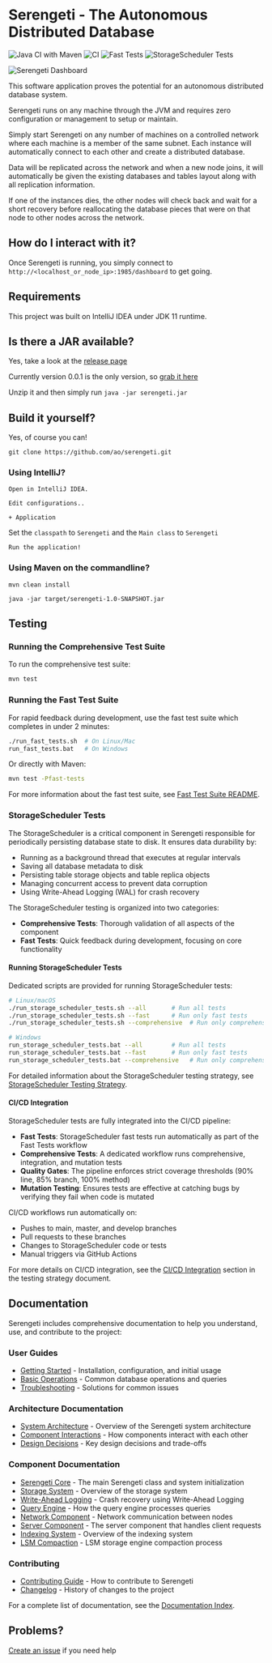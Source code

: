 # Serengeti - The Autonomous Distributed Database

![Java CI with Maven](https://github.com/ao/Serengeti/workflows/Java%20CI%20with%20Maven/badge.svg)
![CI](https://github.com/ao/Serengeti/workflows/CI/badge.svg)
![Fast Tests](https://github.com/ao/Serengeti/workflows/Fast%20Tests/badge.svg)
![StorageScheduler Tests](https://github.com/ao/Serengeti/workflows/StorageScheduler%20Tests/badge.svg)

![Serengeti Dashboard](artwork/dash1.png?raw=true "Serengeti Dashboard")

This software application proves the potential for an autonomous distributed database system.

Serengeti runs on any machine through the JVM and requires zero configuration or management to setup or maintain.

Simply start Serengeti on any number of machines on a controlled network where each machine is a member of the same subnet. Each instance will automatically connect to each other and create a distributed database. 

Data will be replicated across the network and when a new node joins, it will automatically be given the existing databases and tables layout along with all replication information.

If one of the instances dies, the other nodes will check back and wait for a short recovery before reallocating the database pieces that were on that node to other nodes across the network.  

## How do I interact with it?
Once Serengeti is running, you simply connect to `http://<localhost_or_node_ip>:1985/dashboard` to get going.

## Requirements
This project was built on IntelliJ IDEA under JDK 11 runtime.

## Is there a JAR available?
Yes, take a look at the [release page](https://github.com/ao/serengeti/releases)

Currently version 0.0.1 is the only version, so [grab it here](https://github.com/ao/serengeti/releases/download/0.0.1/ADD_0.0.1.zip)

Unzip it and then simply run `java -jar serengeti.jar`

## Build it yourself?
Yes, of course you can!

`git clone https://github.com/ao/serengeti.git`

### Using IntelliJ?

`Open in IntelliJ IDEA.`

`Edit configurations..`

`+ Application`

Set the `classpath` to `Serengeti` and the `Main class` to `Serengeti`

`Run the application!`

### Using Maven on the commandline?

`mvn clean install`

`java -jar target/serengeti-1.0-SNAPSHOT.jar`

## Testing

### Running the Comprehensive Test Suite

To run the comprehensive test suite:

```bash
mvn test
```

### Running the Fast Test Suite

For rapid feedback during development, use the fast test suite which completes in under 2 minutes:

```bash
./run_fast_tests.sh  # On Linux/Mac
run_fast_tests.bat   # On Windows
```

Or directly with Maven:

```bash
mvn test -Pfast-tests
```

For more information about the fast test suite, see [Fast Test Suite README](src/test/java/com/ataiva/serengeti/fast/README.md).

### StorageScheduler Tests

The StorageScheduler is a critical component in Serengeti responsible for periodically persisting database state to disk. It ensures data durability by:
- Running as a background thread that executes at regular intervals
- Saving all database metadata to disk
- Persisting table storage objects and table replica objects
- Managing concurrent access to prevent data corruption
- Using Write-Ahead Logging (WAL) for crash recovery

The StorageScheduler testing is organized into two categories:
- **Comprehensive Tests**: Thorough validation of all aspects of the component
- **Fast Tests**: Quick feedback during development, focusing on core functionality

#### Running StorageScheduler Tests

Dedicated scripts are provided for running StorageScheduler tests:

```bash
# Linux/macOS
./run_storage_scheduler_tests.sh --all       # Run all tests
./run_storage_scheduler_tests.sh --fast      # Run only fast tests
./run_storage_scheduler_tests.sh --comprehensive  # Run only comprehensive tests

# Windows
run_storage_scheduler_tests.bat --all        # Run all tests
run_storage_scheduler_tests.bat --fast       # Run only fast tests
run_storage_scheduler_tests.bat --comprehensive   # Run only comprehensive tests
```

For detailed information about the StorageScheduler testing strategy, see [StorageScheduler Testing Strategy](docs/testing/StorageSchedulerTestingStrategy.md).

#### CI/CD Integration

StorageScheduler tests are fully integrated into the CI/CD pipeline:

- **Fast Tests**: StorageScheduler fast tests run automatically as part of the Fast Tests workflow
- **Comprehensive Tests**: A dedicated workflow runs comprehensive, integration, and mutation tests
- **Quality Gates**: The pipeline enforces strict coverage thresholds (90% line, 85% branch, 100% method)
- **Mutation Testing**: Ensures tests are effective at catching bugs by verifying they fail when code is mutated

CI/CD workflows run automatically on:
- Pushes to main, master, and develop branches
- Pull requests to these branches
- Changes to StorageScheduler code or tests
- Manual triggers via GitHub Actions

For more details on CI/CD integration, see the [CI/CD Integration](docs/testing/StorageSchedulerTestingStrategy.md#cicd-integration) section in the testing strategy document.

## Documentation

Serengeti includes comprehensive documentation to help you understand, use, and contribute to the project:

### User Guides

- [Getting Started](docs/user-guides/GettingStarted.md) - Installation, configuration, and initial usage
- [Basic Operations](docs/user-guides/BasicOperations.md) - Common database operations and queries
- [Troubleshooting](docs/user-guides/Troubleshooting.md) - Solutions for common issues

### Architecture Documentation

- [System Architecture](docs/architecture/SystemArchitecture.md) - Overview of the Serengeti system architecture
- [Component Interactions](docs/architecture/ComponentInteractions.md) - How components interact with each other
- [Design Decisions](docs/architecture/DesignDecisions.md) - Key design decisions and trade-offs

### Component Documentation

- [Serengeti Core](docs/components/SerengetiCore.md) - The main Serengeti class and system initialization
- [Storage System](docs/storage/StorageSystem.md) - Overview of the storage system
- [Write-Ahead Logging](docs/storage/WriteAheadLogging.md) - Crash recovery using Write-Ahead Logging
- [Query Engine](docs/components/QueryEngine.md) - How the query engine processes queries
- [Network Component](docs/components/Network.md) - Network communication between nodes
- [Server Component](docs/components/Server.md) - The server component that handles client requests
- [Indexing System](docs/indexing/IndexingSystem.md) - Overview of the indexing system
- [LSM Compaction](docs/lsm/compaction.md) - LSM storage engine compaction process

### Contributing

- [Contributing Guide](CONTRIBUTING.md) - How to contribute to Serengeti
- [Changelog](CHANGELOG.md) - History of changes to the project

For a complete list of documentation, see the [Documentation Index](docs/README.md).

## Problems?
[Create an issue](https://github.com/ao/serengeti/issues/new) if you need help
